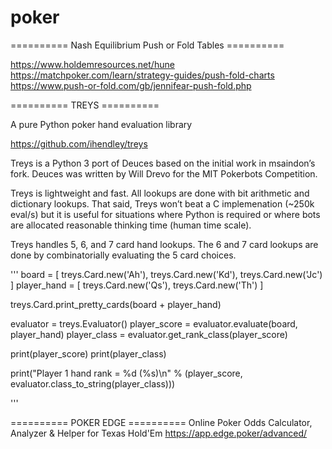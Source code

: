 # poker

========== Nash Equilibrium Push or Fold Tables ==========

https://www.holdemresources.net/hune
https://matchpoker.com/learn/strategy-guides/push-fold-charts
https://www.push-or-fold.com/gb/jennifear-push-fold.php

========== TREYS ==========

A pure Python poker hand evaluation library

https://github.com/ihendley/treys

Treys is a Python 3 port of Deuces based on the initial work in msaindon’s fork. Deuces was written by Will Drevo for the MIT Pokerbots Competition.

Treys is lightweight and fast. All lookups are done with bit arithmetic and dictionary lookups. That said, Treys won’t beat a C implemenation (~250k eval/s) but it is useful for situations where Python is required or where bots are allocated reasonable thinking time (human time scale).

Treys handles 5, 6, and 7 card hand lookups. The 6 and 7 card lookups are done by combinatorially evaluating the 5 card choices.

'''
board = [
treys.Card.new('Ah'),
treys.Card.new('Kd'),
treys.Card.new('Jc')
]
player_hand = [
treys.Card.new('Qs'),
treys.Card.new('Th')
]

treys.Card.print_pretty_cards(board + player_hand)

evaluator = treys.Evaluator()
player_score = evaluator.evaluate(board, player_hand)
player_class = evaluator.get_rank_class(player_score)

print(player_score)
print(player_class)

print("Player 1 hand rank = %d (%s)\n" % (player_score, evaluator.class_to_string(player_class)))

'''

========== POKER EDGE ==========
Online Poker Odds Calculator, Analyzer & Helper for Texas Hold'Em
https://app.edge.poker/advanced/
